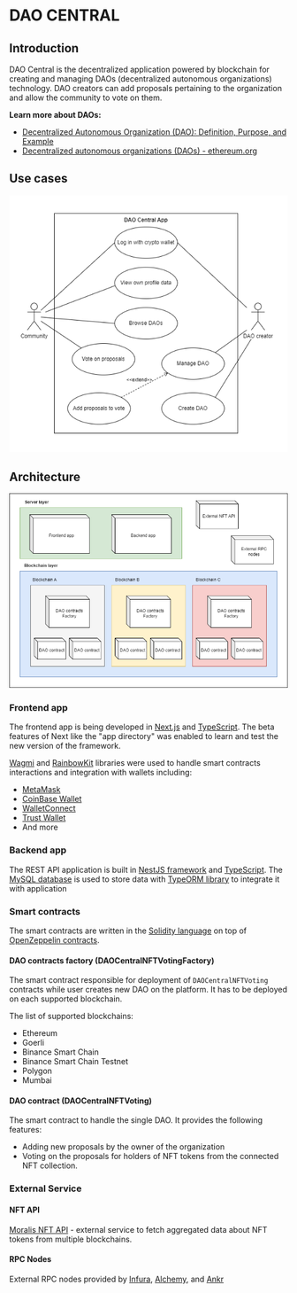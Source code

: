 # DAO CENTRAL

## Introduction

DAO Central is the decentralized application powered by blockchain for creating and managing DAOs (decentralized autonomous organizations) technology. DAO creators can add proposals pertaining to the organization and allow the community to vote on them.

**Learn more about DAOs:**

- [Decentralized Autonomous Organization (DAO): Definition, Purpose, and Example](https://www.investopedia.com/tech/what-dao/)
- [Decentralized autonomous organizations (DAOs) - ethereum.org](https://ethereum.org/en/dao/)

## Use cases

![Use cases diagram](./docs/diagrams/dao-central-use-cases.png)

## Architecture

![Components diagram](./docs/diagrams/dao-central-components.png)

### Frontend app

The frontend app is being developed in [Next.js](https://nextjs.org/) and [TypeScript](https://www.typescriptlang.org/). The beta features of Next like the "app directory" was enabled to learn and test the new version of the framework.

[Wagmi](https://wagmi.sh/) and [RainbowKit](https://www.rainbowkit.com/) libraries were used to handle smart contracts interactions and integration with wallets including:

- [MetaMask](https://metamask.io/)
- [CoinBase Wallet](https://www.coinbase.com/pl/wallet)
- [WalletConnect](https://walletconnect.com/)
- [Trust Wallet](https://trustwallet.com/)
- And more

### Backend app

The REST API application is built in [NestJS framework](https://nestjs.com/) and [TypeScript](https://www.typescriptlang.org/). The [MySQL database](https://www.mysql.com/) is used to store data with [TypeORM library](https://typeorm.io/) to integrate it with application

### Smart contracts

The smart contracts are written in the [Solidity language](https://soliditylang.org/) on top of [OpenZeppelin contracts](https://www.openzeppelin.com/contracts).

#### DAO contracts factory (DAOCentralNFTVotingFactory)

The smart contract responsible for deployment of `DAOCentralNFTVoting` contracts while user creates new DAO on the platform. It has to be deployed on each supported blockchain.

The list of supported blockchains:

- Ethereum
- Goerli
- Binance Smart Chain
- Binance Smart Chain Testnet
- Polygon
- Mumbai

#### DAO contract (DAOCentralNFTVoting)

The smart contract to handle the single DAO. It provides the following features:

- Adding new proposals by the owner of the organization
- Voting on the proposals for holders of NFT tokens from the connected NFT collection.

### External Service

#### NFT API

[Moralis NFT API](https://moralis.io/api/nft/) - external service to fetch aggregated data about NFT tokens from multiple blockchains.

#### RPC Nodes

External RPC nodes provided by [Infura](https://www.infura.io/platform/infrastructure), [Alchemy](https://www.alchemy.com/supernode), and [Ankr](https://www.ankr.com/remote-procedure-call/)
